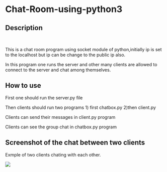 # Chat-Room-using-python3
<h2>Description</h2><br>
<p>This is a chat room program using socket module of python,initially ip is set to the localhost but ip can be change to the public ip also.</p>
<p>In this program one runs the server and other many clients are allowed to connect to the server and chat among themselves.</p>
<h2>How to use</h2>
<p>First one should run the server.py file</p>
<p>Then clients should run two programs 1) first chatbox.py 2)then client.py</p>
<p>Clients can send their messages in client.py program</p>
<p>Clients can see the group chat in chatbox.py program</p>
<h2>Screenshot of the chat between two clients</h2>
Exmple of two clients chating with each other.

![](client.jpg)

